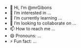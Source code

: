 - 👋 Hi, I’m @mrGibons
- 👀 I’m interested in ...
- 🌱 I’m currently learning ...
- 💞️ I’m looking to collaborate on ...
- 📫 How to reach me ...
- 😄 Pronouns: ...
- ⚡ Fun fact: ...

<!---
mrGibons/mrGibons is a ✨ special ✨ repository because its `README.md` (this file) appears on your GitHub profile.
You can click the Preview link to take a look at your changes.
--->

